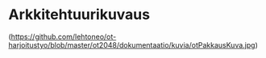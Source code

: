 # Arkkitehtuurikuvaus


(https://github.com/lehtoneo/ot-harjoitustyo/blob/master/ot2048/dokumentaatio/kuvia/otPakkausKuva.jpg)
